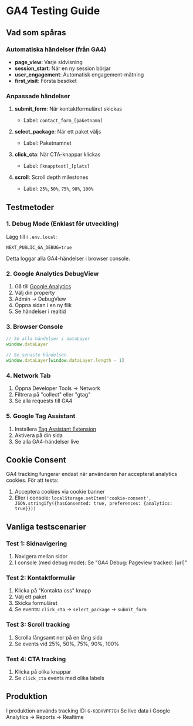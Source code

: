 # GA4 Testing Guide

## Vad som spåras

### Automatiska händelser (från GA4)
- **page_view**: Varje sidvisning
- **session_start**: När en ny session börjar
- **user_engagement**: Automatisk engagement-mätning
- **first_visit**: Första besöket

### Anpassade händelser
1. **submit_form**: När kontaktformuläret skickas
   - Label: `contact_form_[paketnamn]`
   
2. **select_package**: När ett paket väljs
   - Label: Paketnamnet

3. **click_cta**: När CTA-knappar klickas
   - Label: `[knapptext]_[plats]`

4. **scroll**: Scroll depth milestones
   - Label: `25%`, `50%`, `75%`, `90%`, `100%`

## Testmetoder

### 1. Debug Mode (Enklast för utveckling)
Lägg till i `.env.local`:
```
NEXT_PUBLIC_GA_DEBUG=true
```

Detta loggar alla GA4-händelser i browser console.

### 2. Google Analytics DebugView
1. Gå till [Google Analytics](https://analytics.google.com)
2. Välj din property
3. Admin → DebugView
4. Öppna sidan i en ny flik
5. Se händelser i realtid

### 3. Browser Console
```javascript
// Se alla händelser i dataLayer
window.dataLayer

// Se senaste händelsen
window.dataLayer[window.dataLayer.length - 1]
```

### 4. Network Tab
1. Öppna Developer Tools → Network
2. Filtrera på "collect" eller "gtag"
3. Se alla requests till GA4

### 5. Google Tag Assistant
1. Installera [Tag Assistant Extension](https://chrome.google.com/webstore/detail/tag-assistant-legacy-by-g/kejbdjndbnbjgmefkgdddjlbokphdefk)
2. Aktivera på din sida
3. Se alla GA4-händelser live

## Cookie Consent
GA4 tracking fungerar endast när användaren har accepterat analytics cookies. För att testa:
1. Acceptera cookies via cookie banner
2. Eller i console: `localStorage.setItem('cookie-consent', JSON.stringify({hasConsented: true, preferences: {analytics: true}}))`

## Vanliga testscenarier

### Test 1: Sidnavigering
1. Navigera mellan sidor
2. I console (med debug mode): Se "GA4 Debug: Pageview tracked: [url]"

### Test 2: Kontaktformulär
1. Klicka på "Kontakta oss" knapp
2. Välj ett paket
3. Skicka formuläret
4. Se events: `click_cta` → `select_package` → `submit_form`

### Test 3: Scroll tracking
1. Scrolla långsamt ner på en lång sida
2. Se events vid 25%, 50%, 75%, 90%, 100%

### Test 4: CTA tracking
1. Klicka på olika knappar
2. Se `click_cta` events med olika labels

## Produktion
I produktion används tracking ID: `G-KQDHVPF7GH`
Se live data i Google Analytics → Reports → Realtime